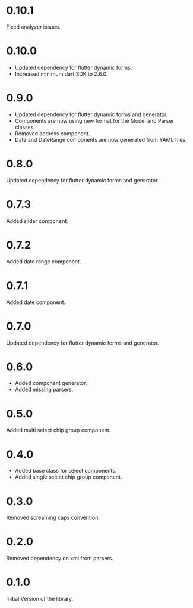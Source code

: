 # 0.10.1

Fixed analyzer issues.

# 0.10.0

* Updated dependency for flutter dynamic forms.
* Increased minimum dart SDK to 2.6.0.

# 0.9.0

* Updated dependency for flutter dynamic forms and generator.
* Components are now using new format for the Model and Parser classes.
* Removed address component.
* Date and DateRange components are now generated from YAML files.

# 0.8.0

Updated dependency for flutter dynamic forms and generator.

# 0.7.3

Added slider component.

# 0.7.2

Added date range component.

# 0.7.1

Added date component.

# 0.7.0

Updated dependency for flutter dynamic forms and generator.

# 0.6.0

* Added component generator.
* Added missing parsers. 

# 0.5.0

Added multi select chip group component.

# 0.4.0

* Added base class for select components.
* Added single select chip group component. 

# 0.3.0

Removed screaming caps convention.

# 0.2.0

Removed dependency on xml from parsers.

# 0.1.0

Initial Version of the library.